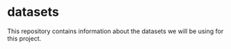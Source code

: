 # datasets
This repository contains information about the datasets we will be using for this project. 
